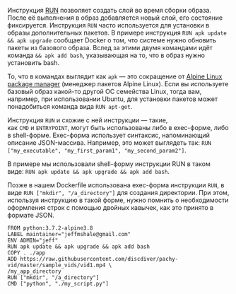 Инструкция [RUN](https://docs.docker.com/engine/reference/builder/#run) позволяет создать слой во время сборки образа. После её выполнения в образ добавляется новый слой, его состояние фиксируется. Инструкция `RUN` часто используется для установки в образы дополнительных пакетов. В примере инструкция `RUN apk update && apk upgrade` сообщает Docker о том, что системе нужно обновить пакеты из базового образа. Вслед за этими двумя командами идёт команда `&& apk add bash`, указывающая на то, что в образ нужно установить bash.  
  
То, что в командах выглядит как `apk` — это сокращение от [Alpine Linux package manager](https://www.cyberciti.biz/faq/10-alpine-linux-apk-command-examples/) (менеджер пакетов Alpine Linux). Если вы используете базовый образ какой-то другой ОС семейства Linux, тогда вам, например, при использовании Ubuntu, для установки пакетов может понадобиться команда вида `RUN apt-get`. 

Инструкция `RUN` и схожие с ней инструкции — такие, как `CMD` и `ENTRYPOINT`, могут быть использованы либо в exec-форме, либо в shell-форме. Exec-форма использует синтаксис, напоминающий описание JSON-массива. Например, это может выглядеть так: `RUN ["my_executable", "my_first_param1", "my_second_param2"]`.  
  
В примере мы использовали shell-форму инструкции RUN в таком виде: `RUN apk update && apk upgrade && apk add bash`.  
  
Позже в нашем Dockerfile использована exec-форма инструкции `RUN`, в виде `RUN ["mkdir", "/a_directory"]` для создания директории. При этом, используя инструкцию в такой форме, нужно помнить о необходимости оформления строк с помощью двойных кавычек, как это принято в формате JSON.

```
FROM python:3.7.2-alpine3.8
LABEL maintainer="jeffmshale@gmail.com"
ENV ADMIN="jeff"
RUN apk update && apk upgrade && apk add bash
COPY . ./app
ADD https://raw.githubusercontent.com/discdiver/pachy-vid/master/sample_vids/vid1.mp4 \
/my_app_directory
RUN ["mkdir", "/a_directory"]
CMD ["python", "./my_script.py"]
```